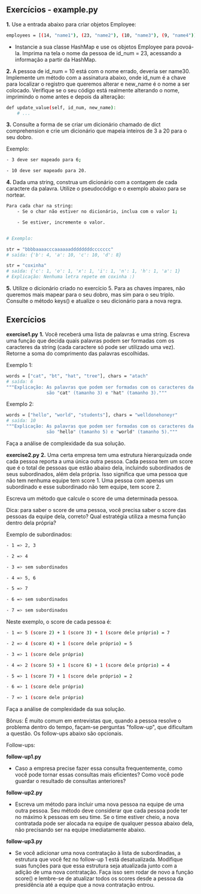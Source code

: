 ## Exercícios - example.py

**1.** Use a entrada abaixo para criar objetos Employee:
```sh
employees = [(14, "name1"), (23, "name2"), (10, "name3"), (9, "name4")]
```
* Instancie a sua classe HashMap e use os objetos Employee para povoá-la. Imprima na tela o nome da pessoa de id_num = 23, acessando a informação a partir da HashMap.

**2.** A pessoa de id_num = 10 está com o nome errado, deveria ser name30. Implemente um método com a assinatura abaixo, onde id_num é a chave para localizar o registro que queremos alterar e new_name é o nome a ser colocado. Verifique se o seu código está realmente alterando o nome, imprimindo o nome antes e depois da alteração:
```sh
def update_value(self, id_num, new_name):
    # ...
```

**3.** Consulte a forma de se criar um dicionário chamado de dict comprehension e crie um dicionário que mapeia inteiros de 3 a 20 para o seu dobro.

Exemplo:
```sh
- 3 deve ser mapeado para 6;

- 10 deve ser mapeado para 20.
```

**4.** Dada uma string, construa um dicionário com a contagem de cada caractere da palavra. Utilize o pseudocódigo e o exemplo abaixo para se nortear.
```sh
Para cada char na string:
	- Se o char não estiver no dicionário, inclua com o valor 1;

	- Se estiver, incremente o valor.


# Exemplo:

str = "bbbbaaaacccaaaaaaddddddddccccccc"
# saída: {'b': 4, 'a': 10, 'c': 10, 'd': 8}

str = "coxinha"
# saída: {'c': 1, 'o': 1, 'x': 1, 'i': 1, 'n': 1, 'h': 1, 'a': 1}
# Explicação: Nenhuma letra repete em coxinha :)
```

**5.** Utilize o dicionário criado no exercício 5. Para as chaves ímpares, não queremos mais mapear para o seu dobro, mas sim para o seu triplo. Consulte o método keys() e atualize o seu dicionário para a nova regra.

## Exercícios

**exercise1.py**
**1.** Você receberá uma lista de palavras e uma string. Escreva uma função que decida quais palavras podem ser formadas com os caracteres da string (cada caractere só pode ser utilizado uma vez). Retorne a soma do comprimento das palavras escolhidas.

Exemplo 1:
```sh
words = ["cat", "bt", "hat", "tree"], chars = "atach"
# saída: 6
"""Explicação: As palavras que podem ser formadas com os caracteres da string
               são "cat" (tamanho 3) e "hat" (tamanho 3)."""
```
Exemplo 2:
```sh
words = ["hello", "world", "students"], chars = "welldonehoneyr"
# saída: 10
"""Explicação: As palavras que podem ser formadas com os caracteres da string
               são "hello" (tamanho 5) e "world" (tamanho 5)."""
```
Faça a análise de complexidade da sua solução.

**exercise2.py**
**2.** Uma certa empresa tem uma estrutura hierarquizada onde cada pessoa reporta a uma única outra pessoa. Cada pessoa tem um score que é o total de pessoas que estão abaixo dela, incluindo subordinados de seus subordinados, além dela própria. Isso significa que uma pessoa que não tem nenhuma equipe tem score 1. Uma pessoa com apenas um subordinado e esse subordinado não tem equipe, tem score 2.

Escreva um método que calcule o score de uma determinada pessoa.

Dica: para saber o score de uma pessoa, você precisa saber o score das pessoas da equipe dela, correto? Qual estratégia utiliza a mesma função dentro dela própria?

Exemplo de subordinados:
```sh
- 1 => 2, 3

- 2 => 4

- 3 => sem subordinados

- 4 => 5, 6

- 5 => 7

- 6 => sem subordinados

- 7 => sem subordinados
```
Neste exemplo, o score de cada pessoa é:
```sh
- 1 => 5 (score 2) + 1 (score 3) + 1 (score dele próprio) = 7

- 2 => 4 (score 4) + 1 (score dele próprio) = 5

- 3 => 1 (score dele próprio)

- 4 => 2 (score 5) + 1 (score 6) + 1 (score dele próprio) = 4

- 5 => 1 (score 7) + 1 (score dele próprio) = 2

- 6 => 1 (score dele próprio)

- 7 => 1 (score dele próprio)
```
Faça a análise de complexidade da sua solução.

Bônus: É muito comum em entrevistas que, quando a pessoa resolve o problema dentro do tempo, façam-se perguntas "follow-up", que dificultam a questão. Os follow-ups abaixo são opcionais.

Follow-ups:

**follow-up1.py**
* Caso a empresa precise fazer essa consulta frequentemente, como você pode tornar essas consultas mais eficientes? Como você pode guardar o resultado de consultas anteriores?

**follow-up2.py**
* Escreva um método para incluir uma nova pessoa na equipe de uma outra pessoa. Seu método deve considerar que cada pessoa pode ter no máximo k pessoas em seu time. Se o time estiver cheio, a nova contratada pode ser alocada na equipe de qualquer pessoa abaixo dela, não precisando ser na equipe imediatamente abaixo.

**follow-up3.py**
* Se você adicionar uma nova contratação à lista de subordinadas, a estrutura que você fez no follow-up 1 está desatualizada. Modifique suas funções para que essa estrutura seja atualizada junto com a adição de uma nova contratação. Faça isso sem rodar de novo a função score() e lembre-se de atualizar todos os scores desde a pessoa da presidência até a equipe que a nova contratação entrou.